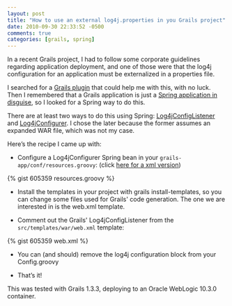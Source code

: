 ```yaml
---
layout: post
title: "How to use an external log4j.properties in you Grails project"
date: 2010-09-30 22:33:52 -0500
comments: true
categories: [grails, spring]
---
```


In a recent Grails project, I had to follow some corporate guidelines regarding application deployment, and one of
those were that the log4j configuration for an application must be externalized in a properties file.

I searched for a [Grails plugin](http://grails.org/plugin/home) that could help me with this, with no luck.
Then I remembered that a Grails application is just a
[Spring application in disguise](http://blog.springsource.com/2010/06/08/spring-the-foundation-for-grails/),
so I looked for a Spring way to do this.

There are at least two ways to do this using Spring:
[Log4jConfigListener](http://static.springsource.org/spring/docs/3.0.x/javadoc-api/org/springframework/web/util/Log4jConfigListener.html)
and
[Log4jConfigurer](http://static.springsource.org/spring/docs/3.0.x/javadoc-api/org/springframework/util/Log4jConfigurer.html).
I chose the later because the former assumes an expanded WAR file, which was not my case.

Here’s the recipe I came up with:
<!-- more -->

* Configure a Log4jConfigurer Spring bean in your `grails-app/conf/resources.groovy`:
(click [here for a xml version](https://gist.github.com/deluan/605359#file-resources-xml))

{% gist 605359 resources.groovy %}

* Install the templates in your project with grails install-templates, so you can change some files used for Grails'
code generation. The one we are interested in is the web.xml template.

* Comment out the Grails' Log4jConfigListener from the `src/templates/war/web.xml` template:

{% gist 605359 web.xml %}

* You can (and should) remove the log4j configuration block from your Config.groovy

* That’s it!

This was tested with Grails 1.3.3, deploying to an Oracle WebLogic 10.3.0 container.
